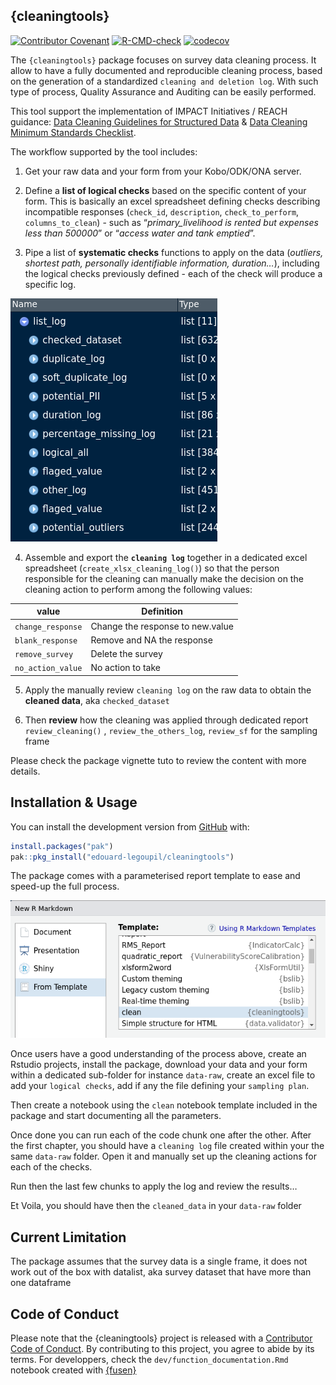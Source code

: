 
## {cleaningtools}

<!-- badges: start -->

[![Contributor
Covenant](https://img.shields.io/badge/Contributor%20Covenant-2.1-4baaaa.svg)](code_of_conduct.md)
[![R-CMD-check](https://github.com/impact-initiatives/cleaningtools/actions/workflows/R-CMD-check.yaml/badge.svg)](https://github.com/impact-initiatives/cleaningtools/actions/workflows/R-CMD-check.yaml)
[![codecov](https://codecov.io/gh/impact-initiatives/cleaningtools/branch/master/graph/badge.svg?token=SOH3NGXQDU)](https://codecov.io/gh/impact-initiatives/cleaningtools)
<!-- badges: end -->

The `{cleaningtools}` package focuses on survey data cleaning process.
It allow to have a fully documented and reproducible cleaning process,
based on the generation of a standardized `cleaning and deletion log`.
With such type of process, Quality Assurance and Auditing can be easily
performed.

This tool support the implementation of IMPACT Initiatives / REACH
guidance: [Data Cleaning Guidelines for Structured
Data](https://www.reachresourcecentre.info/wp-content/uploads/2022/05/IMPACT_Data-Cleaning-Guidelines_FINAL_To-share-11.pdf)
& [Data Cleaning Minimum Standards
Checklist](https://www.reachresourcecentre.info/wp-content/uploads/2020/03/IMPACT_Memo_Data-Cleaning-Min-Standards-Checklist_28012020-1.pdf).

The workflow supported by the tool includes:

1.  Get your raw data and your form from your Kobo/ODK/ONA server.

2.  Define a **list of logical checks** based on the specific content of
    your form. This is basically an excel spreadsheet defining checks
    describing incompatible responses (`check_id`, `description`,
    `check_to_perform`, `columns_to_clean`) - such as
    “*primary_livelihood is rented but expenses less than 500000*” or
    “*access water and tank emptied*”.

3.  Pipe a list of **systematic checks** functions to apply on the data
    (*outliers, shortest path, personally identifiable information,
    duration…*), including the logical checks previously defined - each
    of the check will produce a specific log.

![](https://raw.githubusercontent.com/Edouard-Legoupil/cleaningtools/master/inst/clean_log.png)

4.  Assemble and export the **`cleaning log`** together in a dedicated
    excel spreadsheet (`create_xlsx_cleaning_log()`) so that the person
    responsible for the cleaning can manually make the decision on the
    cleaning action to perform among the following values:

| value             | Definition                       |
|-------------------|----------------------------------|
| `change_response` | Change the response to new.value |
| `blank_response`  | Remove and NA the response       |
| `remove_survey`   | Delete the survey                |
| `no_action_value` | No action to take                |

5.  Apply the manually review `cleaning log` on the raw data to obtain
    the **cleaned data**, aka `checked_dataset`

6.  Then **review** how the cleaning was applied through dedicated
    report `review_cleaning()` , `review_the_others_log`, `review_sf`
    for the sampling frame

Please check the package vignette tuto to review the content with more
details.

## Installation & Usage

You can install the development version from
[GitHub](https://github.com/) with:

``` r
install.packages("pak")  
pak::pkg_install("edouard-legoupil/cleaningtools")
```

The package comes with a parameterised report template to ease and
speed-up the full process.

![](https://raw.githubusercontent.com/Edouard-Legoupil/cleaningtools/master/inst/template.png)

Once users have a good understanding of the process above, create an
Rstudio projects, install the package, download your data and your form
within a dedicated sub-folder for instance `data-raw`, create an excel
file to add your `logical checks`, add if any the file defining your
`sampling plan`.

Then create a notebook using the `clean` notebook template included in
the package and start documenting all the parameters.

Once done you can run each of the code chunk one after the other. After
the first chapter, you should have a `cleaning log` file created within
your the same `data-raw` folder. Open it and manually set up the
cleaning actions for each of the checks.

Run then the last few chunks to apply the log and review the results…

Et Voila, you should have then the `cleaned_data` in your `data-raw`
folder

## Current Limitation

The package assumes that the survey data is a single frame, it does not
work out of the box with datalist, aka survey dataset that have more
than one dataframe

## Code of Conduct

Please note that the {cleaningtools} project is released with a
[Contributor Code of
Conduct](https://impact-initiatives.github.io/cleaningtools/CODE_OF_CONDUCT.html).
By contributing to this project, you agree to abide by its terms. For
developpers, check the `dev/function_documentation.Rmd` notebook created
with [{fusen}](https://thinkr-open.github.io/fusen/index.html)
